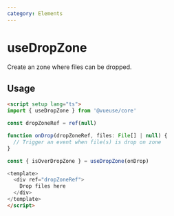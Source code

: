```yaml
---
category: Elements
---
```


# useDropZone

Create an zone where files can be dropped.

## Usage

```html
<script setup lang="ts">
import { useDropZone } from '@vueuse/core'

const dropZoneRef = ref(null)

function onDrop(dropZoneRef, files: File[] | null) {
  // Trigger an event when file(s) is drop on zone
}

const { isOverDropZone } = useDropZone(onDrop)

<template>
  <div ref="dropZoneRef">
    Drop files here
  </div>
</template>
</script>
```
